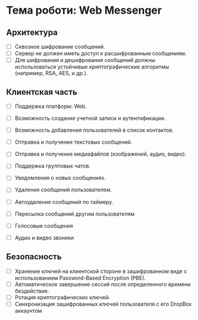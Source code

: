 # Тема роботи: Web Messenger

## Архитектура

- [ ] Сквозное шифрование сообщений.
- [ ] Сервер не должен иметь доступ к расшифрованным сообщениям.
- [ ] Для шифрования и дешифрования сообщений должны использоваться устойчивые криптографические алгоритмы (например, RSA, AES, и др.).

## Клиентская часть

- [ ] Поддержка платформ: Web.
- [ ] Возможность создания учетной записи и аутентификации.
- [ ] Возможность добавления пользователей в список контактов.
- [ ] Отправка и получение текстовых сообщений.
- [ ] Отправка и получение медиафайлов (изображений, аудио, видео).
- [ ] Поддержка групповых чатов.
- [ ] Уведомления о новых сообщениях.
- [ ] Удаления сообщений пользователем.
- [ ] Автоудаление сообщений по таймеру.
- [ ] Пересылка сообщений другим пользователям
- [ ] Голосовые сообщения
- [ ] Аудио и видео звоники



## Безопасность
- [ ] Хранение ключей на клиентской стороне в зашифрованном виде с использованием Password-Based Encryption (PBE).
- [ ] Автоматическое завершение сессий после определенного времени бездействия.
- [ ] Ротация криптографических ключей.
- [ ] Синхронизация зашифрованных ключей пользователя с его DropBox аккаунтом